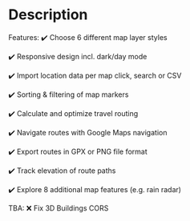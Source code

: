 # Description

Features:
✔️ Choose 6 different map layer styles

✔️ Responsive design incl. dark/day mode

✔️ Import location data per map click, search or CSV

✔️ Sorting & filtering of map markers

✔️ Calculate and optimize travel routing

✔️ Navigate routes with Google Maps navigation

✔️ Export routes in GPX or PNG file format

✔️ Track elevation of route paths

✔️ Explore 8 additional map features (e.g. rain radar)


TBA:
❌ Fix 3D Buildings CORS
